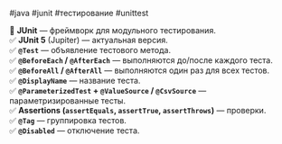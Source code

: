 #java #junit #тестирование #unittest

🔹 **JUnit** — фреймворк для модульного тестирования.  
✅ **JUnit 5** (Jupiter) — актуальная версия.  
✅ **`@Test`** — объявление тестового метода.  
✅ **`@BeforeEach` / `@AfterEach`** — выполняются до/после каждого теста.  
✅ **`@BeforeAll` / `@AfterAll`** — выполняются один раз для всех тестов.  
✅ **`@DisplayName`** — название теста.  
✅ **`@ParameterizedTest` + `@ValueSource` / `@CsvSource`** — параметризированные тесты.  
✅ **Assertions (`assertEquals`, `assertTrue`, `assertThrows`)** — проверки.  
✅ **`@Tag`** — группировка тестов.  
✅ **`@Disabled`** — отключение теста.
